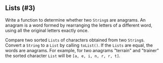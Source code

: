 ## Lists (#3)

Write a function to determine whether two `String`s are anagrams. An anagram
is a word formed by rearranging the letters of a different word, using all the
original letters exactly once.

<div class="hint">

Compare two sorted `Lists` of characters obtained from two `String`s.
Convert a `String` to a `List` by calling `toList()`. If the `Lists` are equal,
the words are anagrams. For example, for two anagrams "terrain" and "trainer"
the sorted character `List` will be `[a, e, i, n, r, r, t]`.

</div>
